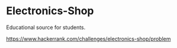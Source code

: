 # Electronics-Shop
Educational source for students.

https://www.hackerrank.com/challenges/electronics-shop/problem
